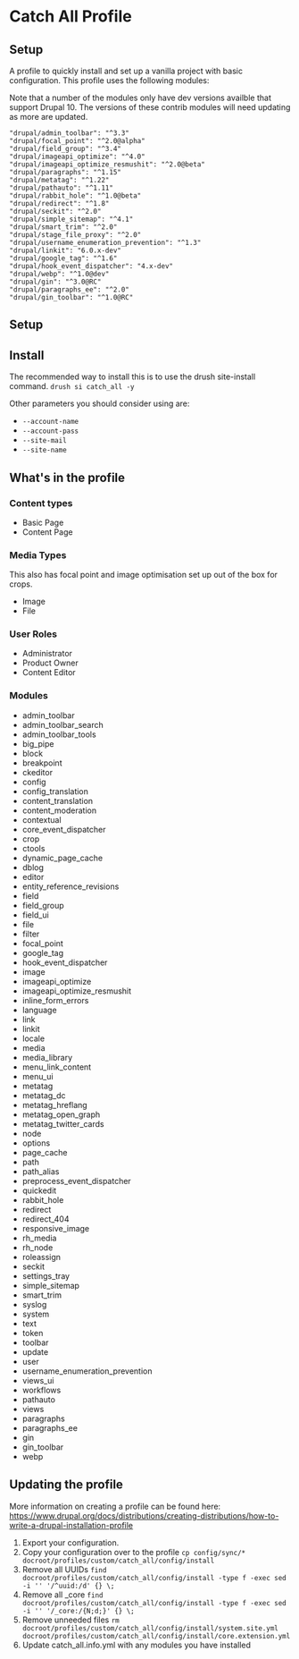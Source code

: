 # Catch All Profile

## Setup

A profile to quickly install and set up a vanilla project with basic configuration. This profile uses the following modules:

Note that a number of the modules only have dev versions availble that support Drupal 10. The versions of these contrib modules will need updating as more are updated.

````
"drupal/admin_toolbar": "^3.3"
"drupal/focal_point": "^2.0@alpha"
"drupal/field_group": "^3.4"
"drupal/imageapi_optimize": "^4.0"
"drupal/imageapi_optimize_resmushit": "^2.0@beta"
"drupal/paragraphs": "^1.15"
"drupal/metatag": "^1.22"
"drupal/pathauto": "^1.11"
"drupal/rabbit_hole": "^1.0@beta"
"drupal/redirect": "^1.8"
"drupal/seckit": "^2.0"
"drupal/simple_sitemap": "^4.1"
"drupal/smart_trim": "^2.0"
"drupal/stage_file_proxy": "^2.0"
"drupal/username_enumeration_prevention": "^1.3"
"drupal/linkit": "6.0.x-dev"
"drupal/google_tag": "^1.6"
"drupal/hook_event_dispatcher": "4.x-dev"
"drupal/webp": "^1.0@dev"
"drupal/gin": "^3.0@RC"
"drupal/paragraphs_ee": "^2.0"
"drupal/gin_toolbar": "^1.0@RC"
````

## Setup

## Install
The recommended way to install this is to use the drush site-install command.
`drush si catch_all -y`

Other parameters you should consider using are:
- `--account-name`
- `--account-pass`
- `--site-mail`
- `--site-name`

## What's in the profile
### Content types
- Basic Page
- Content Page

### Media Types
This also has focal point and image optimisation set up out of the box for crops.
- Image
- File

### User Roles
- Administrator
- Product Owner
- Content Editor

### Modules
- admin_toolbar
- admin_toolbar_search
- admin_toolbar_tools
- big_pipe
- block
- breakpoint
- ckeditor
- config
- config_translation
- content_translation
- content_moderation
- contextual
- core_event_dispatcher
- crop
- ctools
- dynamic_page_cache
- dblog
- editor
- entity_reference_revisions
- field
- field_group
- field_ui
- file
- filter
- focal_point
- google_tag
- hook_event_dispatcher
- image
- imageapi_optimize
- imageapi_optimize_resmushit
- inline_form_errors
- language
- link
- linkit
- locale
- media
- media_library
- menu_link_content
- menu_ui
- metatag
- metatag_dc
- metatag_hreflang
- metatag_open_graph
- metatag_twitter_cards
- node
- options
- page_cache
- path
- path_alias
- preprocess_event_dispatcher
- quickedit
- rabbit_hole
- redirect
- redirect_404
- responsive_image
- rh_media
- rh_node
- roleassign
- seckit
- settings_tray
- simple_sitemap
- smart_trim
- syslog
- system
- text
- token
- toolbar
- update
- user
- username_enumeration_prevention
- views_ui
- workflows
- pathauto
- views
- paragraphs
- paragraphs_ee
- gin
- gin_toolbar
- webp

## Updating the profile
More information on creating a profile can be found here: https://www.drupal.org/docs/distributions/creating-distributions/how-to-write-a-drupal-installation-profile

1. Export your configuration.
2. Copy your configuration over to the profile `cp config/sync/* docroot/profiles/custom/catch_all/config/install`
3. Remove all UUIDs `find docroot/profiles/custom/catch_all/config/install -type f -exec sed -i '' '/^uuid:/d' {} \;`
4. Remove all _core `find docroot/profiles/custom/catch_all/config/install -type f -exec sed -i '' '/_core:/{N;d;}' {} \;`
5. Remove unneeded files `rm docroot/profiles/custom/catch_all/config/install/system.site.yml docroot/profiles/custom/catch_all/config/install/core.extension.yml`
6. Update catch_all.info.yml with any modules you have installed
